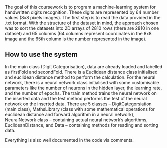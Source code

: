 The goal of this coursework is to program a machine-learning system for handwritten digits recognition. 
These digits are represented by 64 number values (8x8 pixels images). 
The first step is to read the data provided in the .txt format. With the structure of the dataset in mind, 
the approach chosen was to sort the datasets into 2D arrays of 2810 rows (there are 2810 in one dataset) and 65 columns 
(64 columns represent coordinates in the 8x8 image and the 65th column is the number represented in the image).

<h2> How to use the system </h2>

In the main class (Digit Categorisation), data are already loaded and labelled as firstFold and secondFold. 
There is a Euclidean distance class initialised and euclidean distance method to perform the calculation.
For the neural network, there is a neural network class initialised with some customisable parameters like 
the number of neurons in the hidden layer, the learning rate, and the number of epochs. 
The train method trains the neural network on the inserted data and the test method performs 
the test of the neural network on the inserted data.
There are 5 classes – DigitCategorsiation (main class), 
MathsLibrary (class with some mathematical operations for euclidean distance and forward algorithm in a neural network), 
NeuralNetwork class – containing actual neural network’s algorithms, EuclideanDistance, 
and Data – containing methods for reading and sorting data.

Everything is also well documented in the code via comments.
